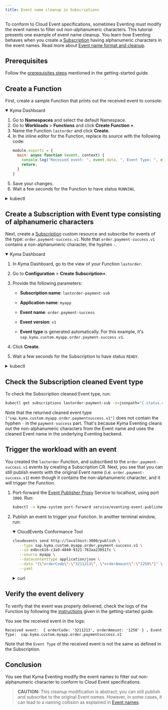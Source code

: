 ```yaml
---
title: Event name cleanup in Subscriptions
---
```


To conform to Cloud Event specifications, sometimes Eventing must modify the event names to filter out non-alphanumeric characters. This tutorial presents one example of event name cleanup.
You learn how Eventing behaves when you create a [Subscription](../../05-technical-reference/00-custom-resources/evnt-01-subscription.md) having alphanumeric characters in the event names. Read more about [Event name format and cleanup](../../05-technical-reference/evnt-01-event-names.md).

## Prerequisites

Follow the [prerequisites steps](../../02-get-started/04-trigger-workload-with-event.md#prerequisites) mentioned in the getting-started guide.

## Create a Function

First, create a sample Function that prints out the received event to console:

<div tabs name="Deploy a Function" group="create-workload">
  <details open>
  <summary label="Kyma Dashboard">
  Kyma Dashboard
  </summary>

1. Go to **Namespaces** and select the default Namespace.
2. Go to **Workloads** > **Functions** and click **Create Function +**.
3. Name the Function `lastorder` and click **Create**.
4. In the inline editor for the Function, replace its source with the following code:
    ```js
    module.exports = {
      main: async function (event, context) {
        console.log("Received event: ", event.data, ", Event Type: ", event.extensions.request.headers['ce-type']);
        return;
      } 
    }
    ```
5. Save your changes.
6. Wait a few seconds for the Function to have status `RUNNING`.

  </details>
  <details>
  <summary label="kubectl">
  kubectl
  </summary>

```bash
cat <<EOF | kubectl apply -f -
  apiVersion: serverless.kyma-project.io/v1alpha1
  kind: Function
  metadata:
    labels:
      serverless.kyma-project.io/build-resources-preset: local-dev
      serverless.kyma-project.io/function-resources-preset: S
      serverless.kyma-project.io/replicas-preset: S
    name: lastorder
    namespace: default
  spec:
    deps: '{ "dependencies": {}}'
    maxReplicas: 1
    minReplicas: 1
    source: |
      module.exports = {
        main: async function (event, context) {
          console.log("Received event: ", event.data, ", Event Type: ", event.extensions.request.headers['ce-type']);
          return; 
        } 
      }
EOF
```

If the resources were created successfully, the command returns this message:

```bash
function.serverless.kyma-project.io/lastorder created
```

To check the Function status, run:

```bash
kubectl get functions -n default lastorder
```

> **NOTE:** You might need to wait a few seconds for the Function to be ready.

  </details>
</div>

## Create a Subscription with Event type consisting of alphanumeric characters

Next, create a [Subscription](../../05-technical-reference/00-custom-resources/evnt-01-subscription.md) custom resource and subscribe for events of the type: `order.payment-success.v1`. Note that `order.payment-success.v1` contains a non-alphanumeric character, the hyphen `-`.

<div tabs name="Create a Subscription" group="create-subscription">
  <details open>
  <summary label="Kyma Dashboard">
  Kyma Dashboard
  </summary>

1. In Kyma Dashboard, go to the view of your Function `lastorder`.
2. Go to **Configuration** > **Create Subscription+**.
3. Provide the following parameters:
   - **Subscription name**: `lastorder-payment-sub`
   - **Application name**: `myapp`
   - **Event name**: `order.payment-success`
   - **Event version**: `v1`

   - **Event type** is generated automatically. For this example, it's `sap.kyma.custom.myapp.order.payment-success.v1`.

4. Click **Create**.
5. Wait a few seconds for the Subscription to have status `READY`.

  </details>
  <details>
  <summary label="kubectl">
  kubectl
  </summary>

Run:
```bash
cat <<EOF | kubectl apply -f -
   apiVersion: eventing.kyma-project.io/v1alpha1
   kind: Subscription
   metadata:
     name: lastorder-payment-sub
     namespace: default
   spec:
     sink: 'http://lastorder.default.svc.cluster.local'
     filter:
       filters:
         - eventSource:
             property: source
             type: exact
             value: ''
           eventType:
             property: type
             type: exact
             value: sap.kyma.custom.myapp.order.payment-success.v1
EOF
```

To check that the Subscription was created and is ready, run:
```bash
kubectl get subscriptions lastorder-payment-sub -o=jsonpath="{.status.ready}"
```

The operation was successful if the returned status says `true`.
  </details>
</div>

## Check the Subscription cleaned Event type

To check the Subscription cleaned Event type, run:
```bash
kubectl get subscriptions lastorder-payment-sub -o=jsonpath="{.status.cleanEventTypes}"
```

Note that the returned cleaned event type `["sap.kyma.custom.myapp.order.paymentsuccess.v1"]` does not contain the hyphen `-` in the `payment-success` part. That's because Kyma Eventing cleans out the non-alphanumeric characters from the Event name and uses the cleaned Event name in the underlying Eventing backend.

## Trigger the workload with an event

You created the `lastorder` Function, and subscribed to the `order.payment-success.v1` events by creating a Subscription CR. 
Next, you see that you can still publish events with the original Event name (i.e. `order.payment-success.v1`) even though it contains the non-alphanumeric character, and it will trigger the Function.

1. Port-forward the [Event Publisher Proxy](../../05-technical-reference/00-architecture/evnt-01-architecture.md) Service to localhost, using port `3000`. Run:
   ```bash
   kubectl -n kyma-system port-forward service/eventing-event-publisher-proxy 3000:80
   ```
2. Publish an event to trigger your Function. In another terminal window, run:

   <div tabs name="Publish an event" group="trigger-workload">
     <details open>
     <summary label="CloudEvents Conformance Tool">
     CloudEvents Conformance Tool
     </summary>
   
      ```bash
      cloudevents send http://localhost:3000/publish \
         --type sap.kyma.custom.myapp.order.payment-success.v1 \
         --id e4bcc616-c3a9-4840-9321-763aa23851fc \
         --source myapp \
         --datacontenttype application/json \
         --data "{\"orderCode\":\"3211213\", \"orderAmount\":\"1250\"}" \
         --yaml
      ```
   
     </details>
     <details>
     <summary label="curl">
     curl
     </summary>
   
      ```bash
      curl -v -X POST \
           -H "ce-specversion: 1.0" \
           -H "ce-type: sap.kyma.custom.myapp.order.payment-success.v1" \
           -H "ce-source: myapp" \
           -H "ce-eventtypeversion: v1" \
           -H "ce-id: e4bcc616-c3a9-4840-9321-763aa23851fc" \
           -H "content-type: application/json" \
           -d "{\"orderCode\":\"3211213\", \"orderAmount\":\"1250\"}" \
           http://localhost:3000/publish
      ```
     </details>
   </div>

## Verify the event delivery

To verify that the event was properly delivered, check the logs of the Function by following the [instructions](../../02-get-started/04-trigger-workload-with-event.md#verify-the-event-delivery) given in the getting-started guide.

You see the received event in the logs:
```
Received event:  { orderCode: '3211213', orderAmount: '1250' } , Event Type:  sap.kyma.custom.myapp.order.paymentsuccess.v1
```
Note that the `Event Type` of the received event is not the same as defined in the Subscription.

## Conclusion

You see that Kyma Eventing modify the event names to filter out non-alphanumeric character to conform to Cloud Event specifications. 

> **CAUTION:** This cleanup modification is abstract; you can still publish and subscribe to the original Event names. However, in some cases, it can lead to a naming collision as explained in [Event names](../../05-technical-reference/evnt-01-event-names.md).
